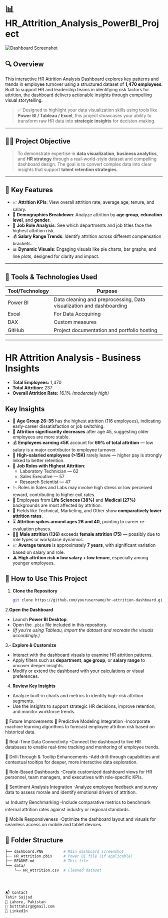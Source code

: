 # 📊 HR_Attrition_Analysis_PowerBI_Project

![Dashboard Screenshot](dashboard.PNG)

## 🔍 Overview

This interactive HR Attrition Analysis Dashboard explores key patterns and trends in employee turnover using a structured dataset of **1,470 employees**. Built to support HR and leadership teams in identifying risk factors for attrition, the dashboard delivers actionable insights through compelling visual storytelling.

> ✅ Designed to highlight your data visualization skills using tools like **Power BI / Tableau / Excel**, this project showcases your ability to transform raw HR data into **strategic insights** for decision-making.

---

## 🧑‍💻 Project Objective

> To demonstrate expertise in **data visualization**, **business analytics**, and **HR strategy** through a real-world-style dataset and compelling dashboard design. The goal is to convert complex data into clear insights that support **talent retention strategies**.

---

## 📌 Key Features

- 📈 **Attrition KPIs**: View overall attrition rate, average age, tenure, and salary.
- 👥 **Demographics Breakdown**: Analyze attrition by **age group**, **education level**, and **gender**.
- 💼 **Job Role Analysis**: See which departments and job titles face the highest attrition risk.
- 💰 **Salary Range Trends**: Identify attrition across different compensation brackets.
- 📊 **Dynamic Visuals**: Engaging visuals like pie charts, bar graphs, and line plots, designed for clarity and impact.

---

## 🧰 Tools & Technologies Used

| Tool/Technology | Purpose                           |
|-----------------|-----------------------------------|
| Power BI        | Data cleaning and preprocessing, Data visualization and dashboarding |
| Excel           | For Data Accquiring |
| DAX             | Custom measures |
| GitHub          | Project documentation and portfolio hosting |

---

# HR Attrition Analysis - Business Insights

- **Total Employees:** 1,470  
- **Total Attrition:** 237  
- **Overall Attrition Rate:** 16.1% _(moderately high)_

## Key Insights

- 🔹 **Age Group 26–35** has the highest attrition (116 employees), indicating early-career dissatisfaction or job switching.
- 🔹 **Attrition significantly decreases** after age 45, suggesting older employees are more stable.
- 💰 **Employees earning ≤5K** account for **69% of total attrition** — low salary is a major contributor to employee turnover.
- 💼 **High-salaried employees (>15K)** rarely leave — higher pay is strongly linked to better retention.
- 🧪 **Job Roles with Highest Attrition**:
  - Laboratory Technician — 62
  - Sales Executive — 57
  - Research Scientist — 47
- 📉 Roles in Sales and Labs may involve high stress or low perceived reward, contributing to higher exit rates.
- 🧬 Employees from **Life Sciences (38%)** and **Medical (27%)** backgrounds are most affected by attrition.
- 🔬 Fields like Technical, Marketing, and Other show **comparatively lower attrition rates**.
- ⏳ **Attrition spikes around ages 26 and 40**, pointing to career re-evaluation phases.
- 👨‍💼 **Male attrition (136)** exceeds **female attrition (75)** — possibly due to role types or workplace dynamics.
- 📈 **Average tenure** is approximately **7 years**, with significant variation based on salary and role.
- ⚠️ **High attrition risk = low salary + low tenure**, especially among younger employees.

## 📌 How to Use This Project

1. **Clone the Repository**
   ```bash
   git clone https://github.com/yourusername/hr-attrition-dashboard.git

2.**Open the Dashboard**
  - Launch **Power BI Desktop**.
  - Open the `.pbix` file included in this repository.
  - *(If you're using Tableau, import the dataset and recreate the visuals accordingly.)*

3.- **Explore & Customize**
  - Interact with the dashboard visuals to examine HR attrition patterns.
  - Apply filters such as **department**, **age group**, or **salary range** to uncover deeper insights.
  - Modify or extend the dashboard with your calculations or visual preferences.

4. **Review Key Insights**
  - Analyze built-in charts and metrics to identify high-risk attrition segments.
  - Use the insights to support strategic HR decisions, improve retention, and monitor workforce trends.

🔮 Future Improvements
🧠 Predictive Modeling Integration
  -Incorporate machine learning algorithms to forecast employee attrition risk based on historical data.

📡 Real-Time Data Connectivity
  -Connect the dashboard to live HR databases to enable real-time tracking and monitoring of employee trends.

🧭 Drill-Through & Tooltip Enhancements
  -Add drill-through capabilities and contextual tooltips for deeper, more interactive data exploration.

👥 Role-Based Dashboards
  -Create customized dashboard views for HR personnel, team managers, and executives with role-specific KPIs.

💬 Sentiment Analysis Integration
  -Analyze employee feedback and survey data to assess morale and identify emotional drivers of attrition.

📊 Industry Benchmarking
  -Include comparative metrics to benchmark internal attrition rates against industry or regional standards.

📱 Mobile Responsiveness
  -Optimize the dashboard layout and visuals for seamless access on mobile and tablet devices.
## 📂 Folder Structure

```bash
├── dashboard.PNG         # Main dashboard screenshot
├── HR_Attrition.pbix     # Power BI file (if applicable)
├── README.md             # This file
└── data/
    └── HR_Attrition.csv  # Cleaned dataset




📬 Contact
Tahir Sajjad
📍 Lahore, Pakistan
📧 butttahirg@gmail.com
🔗 LinkedIn
